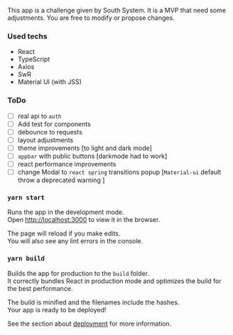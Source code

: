 This app is a challenge given by South System. It is a MVP that need some adjustments. You are free to modify or propose changes.

### Used techs
- React
- TypeScript
- Axios
- SwR
- Material UI (with JSS)

### ToDo
- [ ] real api to `auth`
- [ ] Add test for components
- [ ] debounce to requests
- [ ] layout adjustments
- [ ] theme improvements [to light and dark mode]
- [ ] `appbar` with public buttons [darkmode had to work]
- [ ] react performance improvements
- [ ] change Modal to `react spring` transitions popup [`Material-ui` default throw a deprecated warning ]

### `yarn start`

Runs the app in the development mode.\
Open [http://localhost:3000](http://localhost:3000) to view it in the browser.

The page will reload if you make edits.\
You will also see any lint errors in the console.

### `yarn build`

Builds the app for production to the `build` folder.\
It correctly bundles React in production mode and optimizes the build for the best performance.

The build is minified and the filenames include the hashes.\
Your app is ready to be deployed!

See the section about [deployment](https://facebook.github.io/create-react-app/docs/deployment) for more information.

